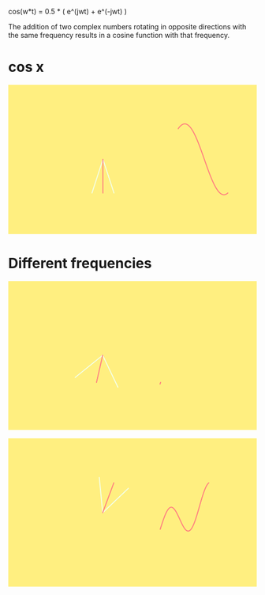 cos(w*t) = 0.5 * ( e^(jwt) + e^(-jwt) )

The addition of two complex numbers rotating in opposite directions with the same frequency results in a cosine function with that frequency.
<br>

# cos x
![normal](images/normal.gif)

# Different frequencies
![changed1](images/changed1.gif)

![changed2](images/changed2.gif)
